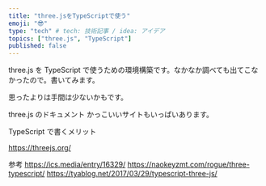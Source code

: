 ```yaml
---
title: "three.jsをTypeScriptで使う"
emoji: "😎"
type: "tech" # tech: 技術記事 / idea: アイデア
topics: ["three.js", "TypeScript"]
published: false
---
```


three.js を TypeScript で使うための環境構築です。なかなか調べても出てこなかったので。書いてみます。

思ったよりは手間は少ないかもです。

three.js のドキュメント
かっこいいサイトもいっぱいあります。

TypeScript で書くメリット

https://threejs.org/

参考
https://ics.media/entry/16329/
https://naokeyzmt.com/rogue/three-typescript/
https://tyablog.net/2017/03/29/typescript-three-js/
